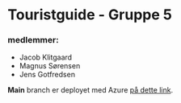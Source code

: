 # Touristguide - Gruppe 5

### medlemmer:
- Jacob Klitgaard
- Magnus Sørensen
- Jens Gotfredsen

**Main** branch er deployet med Azure [på dette link](https://touristguidegr5-f3bcbjbpgyapaphy.norwayeast-01.azurewebsites.net).
